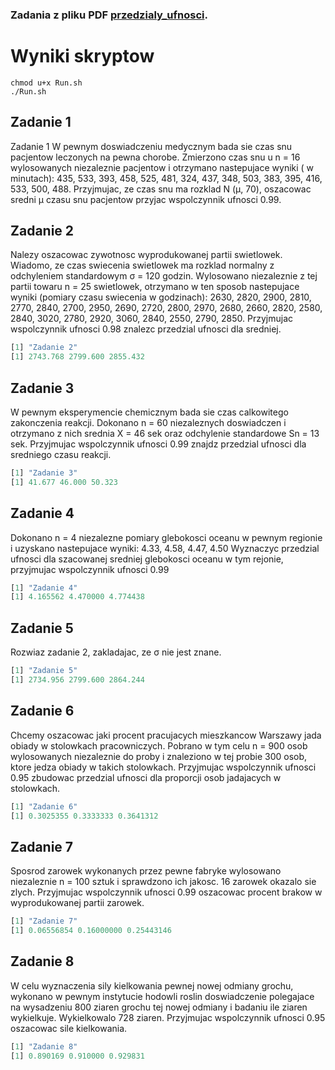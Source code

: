 ### Zadania z pliku PDF [przedzialy_ufnosci](przedzialy_ufnosci.pdf).

# Wyniki skryptow

```console
chmod u+x Run.sh
./Run.sh
```

## Zadanie 1
Zadanie 1 W pewnym doswiadczeniu medycznym bada sie czas snu pacjentow leczonych na pewna chorobe. Zmierzono czas snu u n = 16 wylosowanych niezaleznie pacjentow i otrzymano nastepujace wyniki ( w minutach): 435, 533, 393, 458, 525, 481, 324, 437, 348, 503, 383, 395, 416, 533, 500, 488. Przyjmujac, ze czas snu ma rozklad N (μ, 70), oszacowac sredni μ czasu snu pacjentow przyjac wspolczynnik ufnosci 0.99.

## Zadanie 2
Nalezy oszacowac zywotnosc wyprodukowanej partii swietlowek. Wiadomo, ze czas swiecenia swietlowek ma rozklad normalny z odchyleniem standardowym σ = 120 godzin. Wylosowano niezaleznie z tej partii towaru n = 25 swietlowek, otrzymano w ten sposob nastepujace wyniki (pomiary czasu swiecenia w godzinach): 2630, 2820, 2900, 2810, 2770, 2840, 2700, 2950, 2690, 2720, 2800, 2970, 2680, 2660, 2820, 2580, 2840, 3020, 2780, 2920, 3060, 2840, 2550, 2790, 2850. Przyjmujac wspolczynnik ufnosci 0.98 znalezc przedzial ufnosci dla sredniej.

```R
[1] "Zadanie 2"
[1] 2743.768 2799.600 2855.432
```

## Zadanie 3
W pewnym eksperymencie chemicznym bada sie czas calkowitego zakonczenia reakcji. Dokonano n = 60 niezaleznych doswiadczen i otrzymano z nich srednia X = 46 sek oraz odchylenie standardowe Sn = 13 sek. Przyjmujac wspolczynnik ufnosci 0.99 znajdz przedzial ufnosci dla sredniego czasu reakcji.

```R
[1] "Zadanie 3"
[1] 41.677 46.000 50.323
```

## Zadanie 4
Dokonano n = 4 niezalezne pomiary glebokosci oceanu w pewnym regionie i uzyskano nastepujace wyniki: 4.33, 4.58, 4.47, 4.50 Wyznaczyc przedzial ufnosci dla szacowanej sredniej glebokosci oceanu w tym rejonie, przyjmujac wspolczynnik ufnosci 0.99

```R
[1] "Zadanie 4"
[1] 4.165562 4.470000 4.774438
```

## Zadanie 5
Rozwiaz zadanie 2, zakladajac, ze σ nie jest znane.

```R
[1] "Zadanie 5"
[1] 2734.956 2799.600 2864.244
```

## Zadanie 6

Chcemy oszacowac jaki procent pracujacych mieszkancow Warszawy jada obiady w stolowkach pracowniczych. Pobrano w tym celu n = 900 osob wylosowanych niezaleznie do proby i znaleziono w tej probie 300 osob, ktore jedza obiady w takich stolowkach. Przyjmujac wspolczynnik ufnosci 0.95 zbudowac przedzial ufnosci dla proporcji osob jadajacych w stolowkach.

```R
[1] "Zadanie 6"
[1] 0.3025355 0.3333333 0.3641312
```

## Zadanie 7
Sposrod zarowek wykonanych przez pewne fabryke wylosowano niezaleznie n = 100 sztuk i sprawdzono ich jakosc. 16 zarowek okazalo sie zlych. Przyjmujac wspolczynnik ufnosci 0.99 oszacowac procent brakow w wyprodukowanej partii zarowek.

```R
[1] "Zadanie 7"
[1] 0.06556854 0.16000000 0.25443146
```
## Zadanie 8
W celu wyznaczenia sily kielkowania pewnej nowej odmiany grochu, wykonano w pewnym instytucie hodowli roslin doswiadczenie polegajace na wysadzeniu 800 ziaren grochu tej nowej odmiany i badaniu ile ziaren wykielkuje. Wykielkowalo 728 ziaren. Przyjmujac wspolczynnik ufnosci 0.95 oszacowac sile kielkowania.

```R
[1] "Zadanie 8"
[1] 0.890169 0.910000 0.929831
```